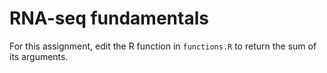 # RNA-seq fundamentals

For this assignment, edit the R function in `functions.R` to return the sum of its arguments. 

